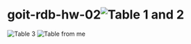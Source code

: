 # goit-rdb-hw-02![Table 1 and 2](https://github.com/lexandr10/goit-rdb-hw-02/assets/133785276/8d20e669-18fe-4881-b6be-25c3a9c61c13)
![Table 3](https://github.com/lexandr10/goit-rdb-hw-02/assets/133785276/0350a42d-7c6c-4a6d-8b45-1fc9b86a4947)
![Table from me](https://github.com/lexandr10/goit-rdb-hw-02/assets/133785276/62e47c33-21e0-492f-84b4-bee6a81727d3)
